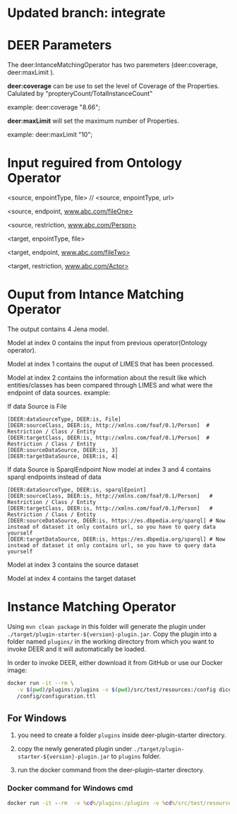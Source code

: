# Updated branch: integrate

# DEER Parameters

The deer:IntanceMatchingOperator has two paremeters (deer:coverage, deer:maxLimit ).

**deer:coverage** can be use to set the level of Coverage of the Properties. Calulated by "propteryCount/TotalInstanceCount" 

example: deer:coverage "8.66"; 

**deer:maxLimit** will set the maximum number of Properties. 

example: deer:maxLimit "10";

# Input reguired from Ontology Operator

<source, enpointType, file>                 // <source, enpointType, url>

<source, endpoint, www.abc.com/fileOne>     

<source, restriction, www.abc.com/Person>   


<target, enpointType, file>

<target, endpoint, www.abc.com/fileTwo>

<target, restriction, www.abc.com/Actor>

# Ouput from Intance Matching Operator

The output contains 4 Jena model.

Model at index 0 contains the input from previous operator(Ontology operator).

Model at index 1 contains the ouput of LIMES that has been processed.

Model at index 2 contains the information about the result like which entities/classes has been compared through LIMES and
what were the endpoint of data sources.
example:

If data Source is File
```{
[DEER:dataSourceType, DEER:is, File]
[DEER:sourceClass, DEER:is, http://xmlns.com/foaf/0.1/Person]  # Restriction / Class / Entity
[DEER:targetClass, DEER:is, http://xmlns.com/foaf/0.1/Person]  # Restriction / Class / Entity
[DEER:sourceDataSource, DEER:is, 3] 
[DEER:targetDataSource, DEER:is, 4] 
```

If data Source is SparqlEndpoint
Now model at index 3 and 4 contains sparql endpoints instead of data  
```{
[DEER:dataSourceType, DEER:is, sparqlEpoint]
[DEER:sourceClass, DEER:is, http://xmlns.com/foaf/0.1/Person]   # Restriction / Class / Entity
[DEER:targetClass, DEER:is, http://xmlns.com/foaf/0.1/Person]   # Restriction / Class / Entity
[DEER:sourceDataSource, DEER:is, https://es.dbpedia.org/sparql] # Now instead of dataset it only contains url, so you have to query data yourself
[DEER:targetDataSource, DEER:is, https://es.dbpedia.org/sparql] # Now instead of dataset it only contains url, so you have to query data yourself
```

Model at index 3 contains the source dataset

Model at index 4 contains the target dataset


# Instance Matching Operator

Using `mvn clean package` in this folder will generate the plugin under
`./target/plugin-starter-${version}-plugin.jar`.
Copy the plugin into a folder named `plugins/` in the working directory from which you
want to invoke DEER and it will automatically be loaded.

In order to invoke DEER, either download it from GitHub or use our Docker image:

```bash
docker run -it --rm \
   -v $(pwd)/plugins:/plugins -v $(pwd)/src/test/resources:/config dicegroup/deer:latest \
   /config/configuration.ttl
```

## For Windows

1. you need to create a folder `plugins` inside deer-plugin-starter directory.

2. copy the newly generated plugin under `./target/plugin-starter-${version}-plugin.jar` to `plugins` folder.

3. run the docker command from the deer-plugin-starter directory.

### Docker command for Windows cmd
```cmd
docker run -it --rm  -v %cd%/plugins:/plugins -v %cd%/src/test/resources:/config dicegroup/deer:latest /config/configuration.ttl
```
